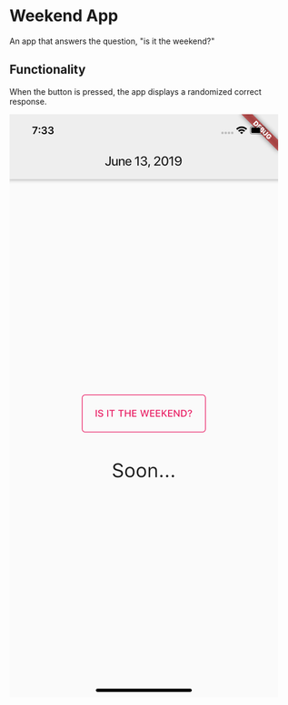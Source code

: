 # Weekend App

An app that answers the question, "is it the weekend?"

## Functionality

When the button is pressed, the app displays a randomized correct response.

![App screenshot](screenshot.png)
